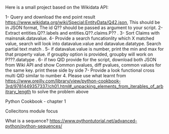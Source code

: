 Here is a small project based on the Wikidata API:

1- Query and download the end point result https://www.wikidata.org/wiki/Special:EntityData/Q42.json, 
This should be in JSON format, The id Q?? should be passed as argument to your script.
2- Extract entities.Q??.labels and entities.Q??.claims.P?? .
3- Sort Claims with mainsnak.datavalue.
4- Provide a search funcationlity which X matched value, search will look into datavalue.value 
and datavalue.datatype. Search partial text match .
5- if datavalue.value is number, print the min and max for that property value. 
if groupby option is provided, groupby will work on P???.datatype .
6- if two QID provide for the script, download both JSON from Wiki API and show Common pvalues, 
diff pvalues, common values for the same key. print these side by side
7- Provide a look functional cross multi QID similar to number 4. 
Please use what learnt from https://www.oreilly.com/library/view/python-cookbook-3rd/9781449357337/ch01.html#_unpacking_elements_from_iterables_of_arbitrary_length to solve the problem above



Python Cookbook - chapter 1

Collecitons module focus

What is a sequence?
https://www.pythontutorial.net/advanced-python/python-sequences/

